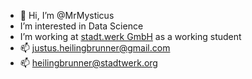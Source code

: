 - 👋 Hi, I’m @MrMysticus
- I’m interested in Data Science
- I’m working at [stadt.werk GmbH](https://stadtwerk.org/) as a working student
- 📫 justus.heilingbrunner@gmail.com
- 📫 heilingbrunner@stadtwerk.org

<!---
MrMysticus/MrMysticus is a ✨ special ✨ repository because its `README.md` (this file) appears on your GitHub profile.
You can click the Preview link to take a look at your changes.
--->
